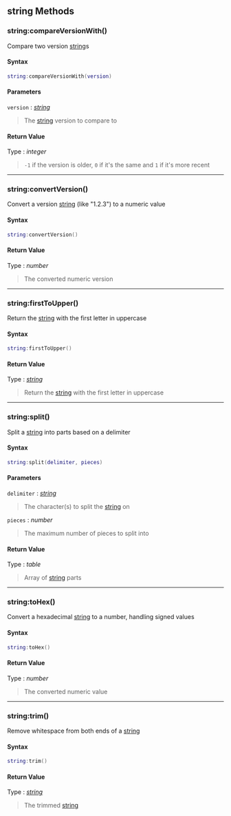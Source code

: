
## string Methods

### string:compareVersionWith()

<!-- @include: ./slots/headers.md#shared|string:compareVersionWith -->

Compare two version [string](#string-methods)s <br>

<!-- @include: ./slots/descriptions.md#shared|string:compareVersionWith -->

#### Syntax

```lua
string:compareVersionWith(version)
```

#### Parameters

`version` : _[string](#string-methods)_
> The [string](#string-methods) version to compare to
>

#### Return Value

Type : _integer_

> `-1` if the version is older, `0` if it's the same and `1` if it's more recent

<!-- @include: ./slots/examples.md#shared|string:compareVersionWith -->

<!-- @include: ./slots/footers.md#shared|string:compareVersionWith -->

---

### string:convertVersion()

<!-- @include: ./slots/headers.md#shared|string:convertVersion -->

Convert a version [string](#string-methods) (like "1.2.3") to a numeric value <br>

<!-- @include: ./slots/descriptions.md#shared|string:convertVersion -->

#### Syntax

```lua
string:convertVersion()
```

#### Return Value

Type : _number_

> The converted numeric version

<!-- @include: ./slots/examples.md#shared|string:convertVersion -->

<!-- @include: ./slots/footers.md#shared|string:convertVersion -->

---

### string:firstToUpper()

<!-- @include: ./slots/headers.md#shared|string:firstToUpper -->

Return the [string](#string-methods) with the first letter in uppercase <br>

<!-- @include: ./slots/descriptions.md#shared|string:firstToUpper -->

#### Syntax

```lua
string:firstToUpper()
```

#### Return Value

Type : _[string](#string-methods)_

> Return the [string](#string-methods) with the first letter in uppercase

<!-- @include: ./slots/examples.md#shared|string:firstToUpper -->

<!-- @include: ./slots/footers.md#shared|string:firstToUpper -->

---

### string:split()

<!-- @include: ./slots/headers.md#shared|string:split -->

Split a [string](#string-methods) into parts based on a delimiter <br>

<!-- @include: ./slots/descriptions.md#shared|string:split -->

#### Syntax

```lua
string:split(delimiter, pieces)
```

#### Parameters

`delimiter` : _[string](#string-methods)_
> The character(s) to split the [string](#string-methods) on
>

`pieces` : _number_ <BadgeOptional />
> The maximum number of pieces to split into
>

#### Return Value

Type : _table_

> Array of [string](#string-methods) parts

<!-- @include: ./slots/examples.md#shared|string:split -->

<!-- @include: ./slots/footers.md#shared|string:split -->

---

### string:toHex()

<!-- @include: ./slots/headers.md#shared|string:toHex -->

Convert a hexadecimal [string](#string-methods) to a number, handling signed values <br>

<!-- @include: ./slots/descriptions.md#shared|string:toHex -->

#### Syntax

```lua
string:toHex()
```

#### Return Value

Type : _number_

> The converted numeric value

<!-- @include: ./slots/examples.md#shared|string:toHex -->

<!-- @include: ./slots/footers.md#shared|string:toHex -->

---

### string:trim()

<!-- @include: ./slots/headers.md#shared|string:trim -->

Remove whitespace from both ends of a [string](#string-methods) <br>

<!-- @include: ./slots/descriptions.md#shared|string:trim -->

#### Syntax

```lua
string:trim()
```

#### Return Value

Type : _[string](#string-methods)_

> The trimmed [string](#string-methods)

<!-- @include: ./slots/examples.md#shared|string:trim -->

<!-- @include: ./slots/footers.md#shared|string:trim -->

